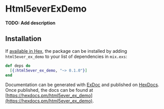 # Html5everExDemo

**TODO: Add description**

## Installation

If [available in Hex](https://hex.pm/docs/publish), the package can be installed
by adding `html5ever_ex_demo` to your list of dependencies in `mix.exs`:

```elixir
def deps do
  [{:html5ever_ex_demo, "~> 0.1.0"}]
end
```

Documentation can be generated with [ExDoc](https://github.com/elixir-lang/ex_doc)
and published on [HexDocs](https://hexdocs.pm). Once published, the docs can
be found at [https://hexdocs.pm/html5ever_ex_demo](https://hexdocs.pm/html5ever_ex_demo).

